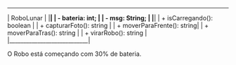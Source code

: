 _____________________________
|          RoboLunar         |
|____________________________|
| - bateria: int;            |
| - msg: String;             |
|____________________________|
| + isCarregando(): boolean  |
| + capturarFoto(): string   |
| + moverParaFrente(): string|
| + moverParaTras(): string  |
| + virarRobo(): string      |
|____________________________|

O Robo está começando com 30% de bateria.
